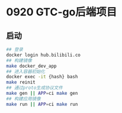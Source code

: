 # 0920 GTC-go后端项目

## 启动

```bash
## 登录
docker login hub.bilibili.co
## 构建镜像
make docker_dev_app
## 进入容器初始化
docker exec -it {hash} bash
make reinit
## 通过proto生成协议文件
make gen || APP=ci make gen
## 构建应用镜像
make run || APP=ci make run 
```